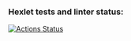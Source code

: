 ### Hexlet tests and linter status:
[![Actions Status](https://github.com/ceptoz/java-project-61/workflows/hexlet-check/badge.svg)](https://github.com/ceptoz/java-project-61/actions)